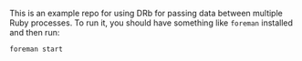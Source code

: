 This is an example repo for using DRb for passing data between multiple Ruby processes.
To run it, you should have something like `foreman` installed and then run:

```
foreman start
```
